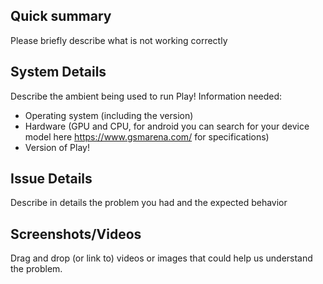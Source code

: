 ## Quick summary
Please briefly describe what is not working correctly

## System Details
Describe the ambient being used to run Play!
Information needed:
- Operating system (including the version)
- Hardware (GPU and CPU, for android you can search for your device model here https://www.gsmarena.com/ for specifications)
- Version of Play!

## Issue Details
Describe in details the problem you had and the expected behavior

## Screenshots/Videos
Drag and drop (or link to) videos or images that could help us understand the problem.
